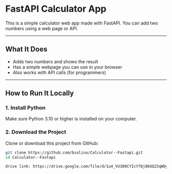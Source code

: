 # FastAPI Calculator App

This is a simple calculator web app made with FastAPI. You can add two numbers using a web page or API.

---

## What It Does

- Adds two numbers and shows the result
- Has a simple webpage you can use in your browser
- Also works with API calls (for programmers)

---

## How to Run It Locally

### 1. Install Python

Make sure Python 3.10 or higher is installed on your computer.

### 2. Download the Project

Clone or download this project from GitHub:

```bash
git clone https://github.com/bsalina/Calculator--Fastapi.git
cd Calculator--Fastapi

drive link: https://drive.google.com/file/d/1u4_VU380CYIcY7Qj86UQ25qWbyt_nz48/view?usp=sharing

